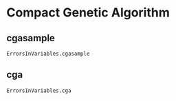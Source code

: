 # Compact Genetic Algorithm

## cgasample
```@docs
ErrorsInVariables.cgasample
```

## cga
```@docs
ErrorsInVariables.cga
```
